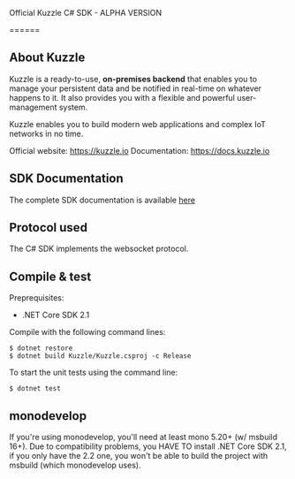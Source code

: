 Official Kuzzle C# SDK - ALPHA VERSION

======

## About Kuzzle

Kuzzle is a ready-to-use, **on-premises backend** that enables you to manage your persistent data and be notified in real-time on whatever happens to it. It also provides you with a flexible and powerful user-management system.

Kuzzle enables you to build modern web applications and complex IoT networks in no time.

Official website: https://kuzzle.io
Documentation: https://docs.kuzzle.io

## SDK Documentation

The complete SDK documentation is available [here](http://docs.kuzzle.io/sdk-reference/)

## Protocol used

The C# SDK implements the websocket protocol.

## Compile & test

Preprequisites:
- .NET Core SDK 2.1 

Compile with the following command lines:

```
$ dotnet restore
$ dotnet build Kuzzle/Kuzzle.csproj -c Release
```

To start the unit tests using the command line:

```
$ dotnet test
```

## monodevelop

If you're using monodevelop, you'll need at least mono 5.20+ (w/ msbuild 16+). Due to compatibility problems, you HAVE TO install .NET Core SDK 2.1, if you only have the 2.2 one, you won't be able to build the project with msbuild (which monodevelop uses).

